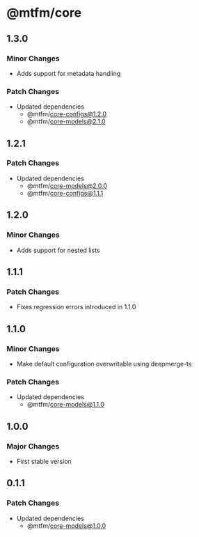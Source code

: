 # @mtfm/core

## 1.3.0

### Minor Changes

- Adds support for metadata handling

### Patch Changes

- Updated dependencies
  - @mtfm/core-configs@1.2.0
  - @mtfm/core-models@2.1.0

## 1.2.1

### Patch Changes

- Updated dependencies
  - @mtfm/core-models@2.0.0
  - @mtfm/core-configs@1.1.1

## 1.2.0

### Minor Changes

- Adds support for nested lists

## 1.1.1

### Patch Changes

- Fixes regression errors introduced in 1.1.0

## 1.1.0

### Minor Changes

- Make default configuration overwritable using deepmerge-ts

### Patch Changes

- Updated dependencies
  - @mtfm/core-models@1.1.0

## 1.0.0

### Major Changes

- First stable version

## 0.1.1

### Patch Changes

- Updated dependencies
  - @mtfm/core-models@1.0.0
